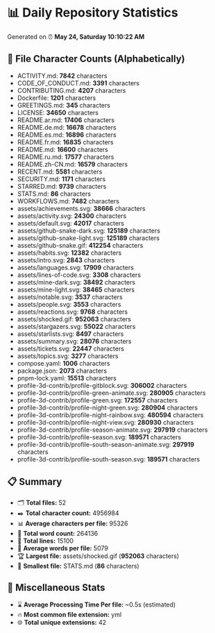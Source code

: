 # 📊 Daily Repository Statistics
Generated on ⏰ **May 24, Saturday 10:10:22 AM**

## 📂 File Character Counts (Alphabetically)
- ACTIVITY.md: **7842** characters
- CODE_OF_CONDUCT.md: **3391** characters
- CONTRIBUTING.md: **4207** characters
- Dockerfile: **1201** characters
- GREETINGS.md: **345** characters
- LICENSE: **34650** characters
- README.ar.md: **17406** characters
- README.de.md: **16678** characters
- README.es.md: **16896** characters
- README.fr.md: **16835** characters
- README.md: **16600** characters
- README.ru.md: **17577** characters
- README.zh-CN.md: **16579** characters
- RECENT.md: **5581** characters
- SECURITY.md: **1171** characters
- STARRED.md: **9739** characters
- STATS.md: **86** characters
- WORKFLOWS.md: **7482** characters
- assets/achievements.svg: **38666** characters
- assets/activity.svg: **24300** characters
- assets/default.svg: **42017** characters
- assets/github-snake-dark.svg: **125189** characters
- assets/github-snake-light.svg: **125189** characters
- assets/github-snake.gif: **412254** characters
- assets/habits.svg: **12382** characters
- assets/intro.svg: **2843** characters
- assets/languages.svg: **17909** characters
- assets/lines-of-code.svg: **3308** characters
- assets/mine-dark.svg: **38492** characters
- assets/mine-light.svg: **38465** characters
- assets/notable.svg: **3537** characters
- assets/people.svg: **3553** characters
- assets/reactions.svg: **9768** characters
- assets/shocked.gif: **952063** characters
- assets/stargazers.svg: **55022** characters
- assets/starlists.svg: **8497** characters
- assets/summary.svg: **28076** characters
- assets/tickets.svg: **22447** characters
- assets/topics.svg: **3277** characters
- compose.yaml: **1006** characters
- package.json: **2073** characters
- pnpm-lock.yaml: **15513** characters
- profile-3d-contrib/profile-gitblock.svg: **306002** characters
- profile-3d-contrib/profile-green-animate.svg: **280905** characters
- profile-3d-contrib/profile-green.svg: **172557** characters
- profile-3d-contrib/profile-night-green.svg: **280904** characters
- profile-3d-contrib/profile-night-rainbow.svg: **480594** characters
- profile-3d-contrib/profile-night-view.svg: **280930** characters
- profile-3d-contrib/profile-season-animate.svg: **297919** characters
- profile-3d-contrib/profile-season.svg: **189571** characters
- profile-3d-contrib/profile-south-season-animate.svg: **297919** characters
- profile-3d-contrib/profile-south-season.svg: **189571** characters

## 📋 Summary
- 🗂️ **Total files:** 52
- ✒️ **Total character count:** 4956984
- 📊 **Average characters per file:** 95326
- 📝 **Total word count:** 264136
- 🧾 **Total lines:** 15100
- 📐 **Average words per file:** 5079
- 🏆 **Largest file:** assets/shocked.gif (**952063** characters)
- 🥉 **Smallest file:** STATS.md (**86** characters)

## 🌟 Miscellaneous Stats
- ⌛ **Average Processing Time Per file:** ~0.5s (estimated)
- 🔥 **Most common file extension:** yml
- 🌐 **Total unique extensions:** 42
